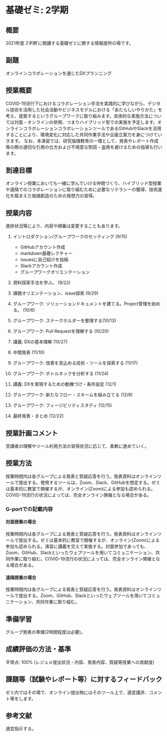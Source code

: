 # 基礎ゼミ: 2学期
## 概要
2021年度 _2学期_ に開講する基礎ゼミに関する情報提供の場です。

## 副題
オンラインコラボレーションを通じたDXプランニング

## 授業概要
COVID-19流行下におけるコラボレーション手法を実践的に学びながら、デジタル技術を活用した社会活動やビジネスモデルにおける「あたらしいやりかた」を考え、提案するというグループワークに取り組みます。具体的な実施方法については対面・オンラインの併用、つまりハイブリッド型での実施を予定します。オンラインコラボレーションコラボレーションツールであるGitHubやSlackを活用することにより、環境変化に対応した共同作業手法や企画立案力を身につけていきます。
なお、本演習では、研究倫理教育の一環として、発表やレポート作成等の際の適切な引用の仕方および不用意な剽窃・盗用を避けるための指導も行います。

## 到達目標
オンライン授業においても一緒に学んでいける仲間づくり、ハイブリッド型授業や遠隔でのコラボレーションに取り組むために必要なリテラシーの獲得、技術進化を踏まえた価値創造のための発想力の習得。

## 授業内容
進捗状況等により、内容や順番は変更することもあります。

1. イントロダクション/グループワークのセッティング (9/15)
    - GitHubアカウント作成
    - markdown基礎レクチャー
    - issuesに自己紹介を投稿
    - Slackアカウント作成
    - グループワークオリエンテーション

1. 資料探索手法を学ぶ。  (9/22)

1. 課題オリエンテーション、issue探索  (9/29)

1. グループワーク: ソリューションドキュメントを建てる。Project管理を始める。  (10/6)

1. グループワーク: ステークホルダーを整理する(10/13)

1. グループワーク: Pull Requestを理解する (10/20)

1. 講義: DXの基本理解 (10/27)

1. 中間発表 (11/10)

1. グループワーク: 改善を見込める技術・ツールを探索する (11/17)

1. グループワーク: ボトルネックを分析する (11/24)

1. 講義: DXを実現するための動機づけ・条件設定  (12/1)

1. グループワーク: 新たなフロー・スキームを組み立てる (12/8)

1. グループワーク: フィージビリティスタディ (12/15)

1. 最終発表・まとめ (12/22)

## 授業計画コメント
受講者の理解やツール利用方法の習得状況に応じて、柔軟に進めていく。

## 授業方法
授業時間内は各グループによる発表と質疑応答を行う。発表資料はオンラインツールで提出する。使用するツールは、Zoom、Slack、GitHubを想定する。ゼミは基本的に教室で開催するが、オンライン(Zoom)による参加も認められる。COVID-19流行の状況によっては、完全オンライン開催となる場合がある。

### G-portでの記載内容
#### 対面授業の場合
授業時間内は各グループによる発表と質疑応答を行う。発表資料はオンラインツールで提出する。ゼミは基本的に教室で開催するが、オンライン(Zoom)による参加も認められる。演習に講義を交えて実施する。対面参加であっても、Zoom、GitHub、Slackといったウェブツールを用いてコミュニケーション、共同作業に取り組む。COVID-19流行の状況によっては、完全オンライン開催となる場合がある。

#### 遠隔授業の場合
授業時間内は各グループによる発表と質疑応答を行う。発表資料はオンラインツールで提出する。Zoom、GitHub、Slackといったウェブツールを用いてコミュニケーション、共同作業に取り組む。

## 準備学習
グループ発表の準備(2時間程度は必要)。

## 成績評価の方法・基準
平常点: 100% (レジュメ提出状況・内容、発表内容、質疑等授業への貢献度)

## 課題等（試験やレポート等）に対するフィードバック
ゼミ内ではその場で、オンライン提出物にはそのツール上で、適宜講評、コメント等をします。

## 参考文献
適宜指示する。
